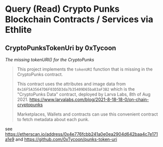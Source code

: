 #  Query (Read) Crypto Punks Blockchain Contracts / Services via Ethlite




## CryptoPunksTokenUri by 0xTycoon

_The missing tokenURI() for the CryptoPunks_

> This project implements the `tokenURI` function that is missing in the CryptoPunks
contract.
>
> This contract uses the attributes and image data from
`0x16F5A35647D6F03D5D3da7b35409D65ba03aF3B2`
which is the "CryptoPunks Data" contract, deployed by Larva Labs, 8th of Aug 2021.
https://www.larvalabs.com/blog/2021-8-18-18-0/on-chain-cryptopunks
>
> Marketplaces, Wallets and contracts can use this convenient contract to fetch metadata about each punk.

see <https://etherscan.io/address/0x4e776fcbb241a0e0ea2904d642baa4c7e171a1e9>
and <https://github.com/0xTycoon/punks-token-uri>






